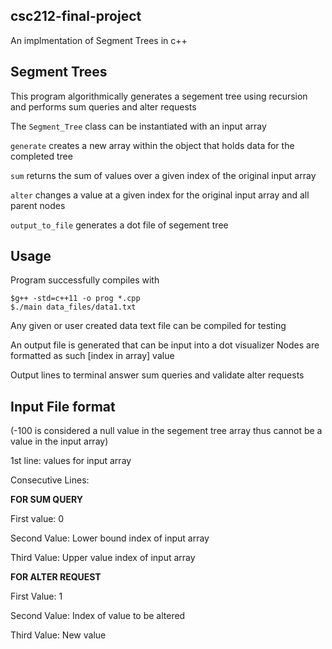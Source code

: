 ## csc212-final-project
An implmentation of Segment Trees in c++

## Segment Trees

This program algorithmically generates a segement tree using recursion and performs sum queries and alter requests

The `Segment_Tree` class can be instantiated with an input array

`generate` creates a new array within the object that holds data for the completed tree

`sum` returns the sum of values over a given index of the original input array

`alter` changes a value at a given index for the original input array and all parent nodes

`output_to_file` generates a dot file of segement tree

## Usage

Program successfully compiles with

    $g++ -std=c++11 -o prog *.cpp
    $./main data_files/data1.txt

Any given or user created data text file can be compiled for testing

An output file is generated that can be input into a dot visualizer
Nodes are formatted as such
\[index in array] value

Output lines to terminal answer sum queries and validate alter requests

## Input File format

(-100 is considered a null value in the segement tree array thus cannot be a value in the input array)

1st line: values for input array

Consecutive Lines:

__FOR SUM QUERY__

First value: 0

Second Value: Lower bound index of input array

Third Value: Upper value index of input array


__FOR ALTER REQUEST__

First Value: 1

Second Value: Index of value to be altered

Third Value: New value

